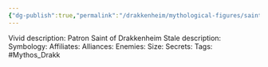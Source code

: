 ```yaml
---
{"dg-publish":true,"permalink":"/drakkenheim/mythological-figures/saint-vitruvio/","noteIcon":""}
---
```



Vivid description: Patron Saint of Drakkenheim
Stale description: 
Symbology: 
Affiliates: 
Alliances: 
Enemies: 
Size: 
Secrets: 
Tags: #Mythos_Drakk
